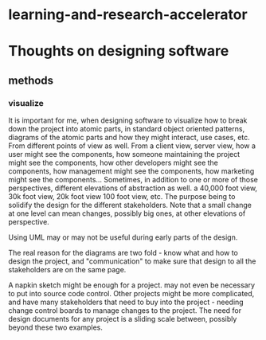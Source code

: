 # learning-and-research-accelerator

# Thoughts on designing software

## methods

### visualize

It is important for me, when designing software to visualize how to break down the project into atomic parts, in standard object oriented patterns, diagrams of the atomic parts and how they might interact, use cases, etc.  From different points of view as well.  From a client view, server view, how a user might see the components, how someone maintaining the project might see the components, how other developers might see the components, how management might see the components, how marketing might see the components... Sometimes, in addition to one or more of those perspectives, different elevations of abstraction as well.  a 40,000 foot view, 30k foot view, 20k foot view 100 foot view, etc.  The purpose being to solidify the design for the different stakeholders.  Note that a small change at one level can mean changes, possibly big ones, at other elevations of perspective.

Using UML may or may not be useful during early parts of the design. 

The real reason for the diagrams are two fold - know what and how to design the project, and "communication" to make sure that design to all the stakeholders are on the same page.

A napkin sketch might be enough for a project.  may not even be necessary to put into source code control.  Other projects might be more complicated, and have many stakeholders that need to buy into the project - needing change control boards to manage changes to the project.  The need for design documents for any project is a sliding scale between, possibly beyond these two examples.

 
